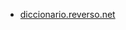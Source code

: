 * [diccionario.reverso.net](https://diccionario.reverso.net/ingles-espanol/plothttps://diccionario.reverso.net/ingles-espanol/plot)
